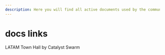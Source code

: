 ```yaml
---
description: Here you will find all active documents used by the community.
---
```


# docs links

LATAM Town Hall by Catalyst Swarm

##
